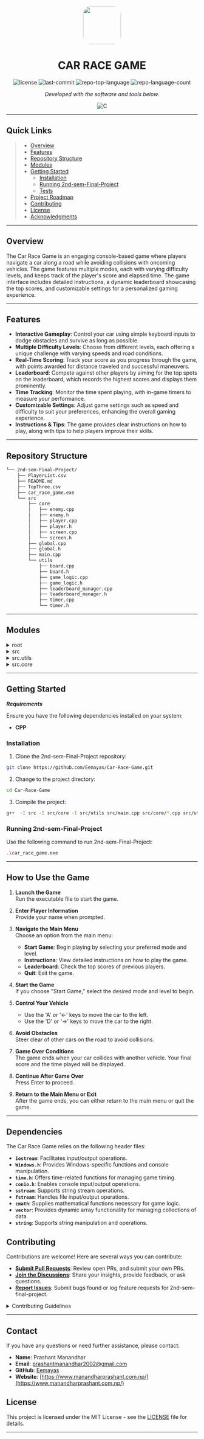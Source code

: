 <p align="center">
 <img src="./Car_race_game.webp" width="100" style="border-radius: 20px;" />
</p>
<p align="center">
    <h1 align="center">CAR RACE GAME</h1>
</p>

<p align="center">
	<img src="https://img.shields.io/github/license/Eemayas/2nd-sem-Final-Project?style=flat&color=0080ff" alt="license">
	<img src="https://img.shields.io/github/last-commit/Eemayas/2nd-sem-Final-Project?style=flat&logo=git&logoColor=white&color=0080ff" alt="last-commit">
	<img src="https://img.shields.io/github/languages/top/Eemayas/2nd-sem-Final-Project?style=flat&color=0080ff" alt="repo-top-language">
	<img src="https://img.shields.io/github/languages/count/Eemayas/2nd-sem-Final-Project?style=flat&color=0080ff" alt="repo-language-count">
<p>
<p align="center">
		<em>Developed with the software and tools below.</em>
</p>
<p align="center">
	<img src="https://img.shields.io/badge/C-A8B9CC.svg?style=flat&logo=C&logoColor=black" alt="C">
</p>
<hr>

## Quick Links

> - [ Overview](#-overview)
> - [ Features](#-features)
> - [ Repository Structure](#-repository-structure)
> - [ Modules](#-modules)
> - [ Getting Started](#-getting-started)
>   - [ Installation](#-installation)
>   - [ Running 2nd-sem-Final-Project](#-running-2nd-sem-Final-Project)
>   - [ Tests](#-tests)
> - [ Project Roadmap](#-project-roadmap)
> - [ Contributing](#-contributing)
> - [ License](#-license)
> - [ Acknowledgments](#-acknowledgments)

---

## Overview

The Car Race Game is an engaging console-based game where players navigate a car along a road while avoiding collisions with oncoming vehicles. The game features multiple modes, each with varying difficulty levels, and keeps track of the player's score and elapsed time. The game interface includes detailed instructions, a dynamic leaderboard showcasing the top scores, and customizable settings for a personalized gaming experience.

---

## Features

- **Interactive Gameplay**: Control your car using simple keyboard inputs to dodge obstacles and survive as long as possible.
- **Multiple Difficulty Levels**: Choose from different levels, each offering a unique challenge with varying speeds and road conditions.
- **Real-Time Scoring**: Track your score as you progress through the game, with points awarded for distance traveled and successful maneuvers.
- **Leaderboard**: Compete against other players by aiming for the top spots on the leaderboard, which records the highest scores and displays them prominently.
- **Time Tracking**: Monitor the time spent playing, with in-game timers to measure your performance.
- **Customizable Settings**: Adjust game settings such as speed and difficulty to suit your preferences, enhancing the overall gaming experience.
- **Instructions & Tips**: The game provides clear instructions on how to play, along with tips to help players improve their skills.

---

## Repository Structure

```sh
└── 2nd-sem-Final-Project/
    ├── PlayerList.csv
    ├── README.md
    ├── TopThree.csv
    ├── car_race_game.exe
    └── src
        ├── core
        │   ├── enemy.cpp
        │   ├── enemy.h
        │   ├── player.cpp
        │   ├── player.h
        │   ├── screen.cpp
        │   └── screen.h
        ├── global.cpp
        ├── global.h
        ├── main.cpp
        └── utils
            ├── board.cpp
            ├── board.h
            ├── game_logic.cpp
            ├── game_logic.h
            ├── leaderboard_manager.cpp
            ├── leaderboard_manager.h
            ├── timer.cpp
            └── timer.h
```

---

## **Modules**

<details closed><summary>root</summary>

| File                                     | Summary                                                                                                                                               |
| ---------------------------------------- | ----------------------------------------------------------------------------------------------------------------------------------------------------- |
| [PlayerList.csv](./PlayerList.csv)       | This CSV file likely stores a list of player names or details used in the game, possibly including past players or scores.                            |
| [TopThree.csv](./TopThree.csv)           | This CSV file probably stores the top three high scores, including the names of the players and their scores, which are displayed on the leaderboard. |
| [car_race_game.exe](./car_race_game.exe) | The compiled executable file for the car racing game. Running this file will launch the game.                                                         |

</details>
<details closed><summary>src</summary>

| File                           | Summary                                                                                                          |
| ------------------------------ | ---------------------------------------------------------------------------------------------------------------- |
| [main.cpp](./src/main.cpp)     | Contains the entry point of the program. Initializes the game, sets up configurations, and starts the game loop. |
| [global.h](./src/global.h)     | Declares global variables and functions that are accessible throughout the program.                              |
| [global.cpp](./src/global.cpp) | Implements the global variables and utility functions shared across different parts of the game.                 |

</details>

<details closed><summary>src.utils</summary>

| File                                                           | Summary                                                                                                         |
| -------------------------------------------------------------- | --------------------------------------------------------------------------------------------------------------- |
| [leaderboard_manager.cpp](./src/utils/leaderboard_manager.cpp) | Implements the functionality for managing the leaderboard, including updating and displaying the top scores.    |
| [board.cpp](./src/utils/board.cpp)                             | Manages the game board, including drawing the borders, setting the cursor position, and handling text display.  |
| [leaderboard_manager.h](./src/utils/leaderboard_manager.h)     | Declares the `LeaderboardManager` class and its associated functions for managing the leaderboard.              |
| [game_logic.cpp](./src/utils/game_logic.cpp)                   | Contains the main game logic, including the game loop, enemy movements, score updates, and collision detection. |
| [game_logic.h](./src/utils/game_logic.h)                       | Declares the `GameLogic` class and its associated functions for handling the core game mechanics.               |
| [board.h](./src/utils/board.h)                                 | Declares the `Board` class and its associated functions for managing the game board.                            |
| [timer.h](./src/utils/timer.h)                                 | Declares the `Timer` class and its associated functions for handling time-based operations in the game.         |
| [timer.cpp](./src/utils/timer.cpp)                             | Implements the timer utility used for various time-based operations, such as countdowns and delays.             |

</details>

<details closed><summary>src.core</summary>

| File                                | Summary                                                                                                 |
| ----------------------------------- | ------------------------------------------------------------------------------------------------------- |
| [player.cpp](./src/core/player.cpp) | Implements the player's car logic, including handling user inputs and movements.                        |
| [screen.cpp](./src/core/screen.cpp) | Handles the game's screen rendering, including menus, instructions, and other UI elements.              |
| [enemy.h](./src/core/enemy.h)       | Declares the `EnemyManager` class and its associated functions for managing enemy cars.                 |
| [enemy.cpp](./src/core/enemy.cpp)   | Implements the logic for enemy cars, including movement, collision detection, and resetting positions.  |
| [player.h](./src/core/player.h)     | Declares the `Player` class and its associated functions for handling the player's car.                 |
| [screen.h](./src/core/screen.h)     | Declares the `Screen` class and its associated functions for managing screen rendering and UI elements. |

</details>

---

## Getting Started

**_Requirements_**

Ensure you have the following dependencies installed on your system:

- **CPP**

### Installation

1. Clone the 2nd-sem-Final-Project repository:

```sh
git clone https://github.com/Eemayas/Car-Race-Game.git
```

2. Change to the project directory:

```sh
cd Car-Race-Game
```

3. Compile the project:

```sh
g++  -I src -I src/core -I src/utils src/main.cpp src/core/*.cpp src/utils/*.cpp src/global.cpp -o car_race_game.exe
```

### Running 2nd-sem-Final-Project

Use the following command to run 2nd-sem-Final-Project:

```sh
.\car_race_game.exe
```

---

## How to Use the Game

1. **Launch the Game**  
   Run the executable file to start the game.

2. **Enter Player Information**  
   Provide your name when prompted.

3. **Navigate the Main Menu**  
   Choose an option from the main menu:

   - **Start Game**: Begin playing by selecting your preferred mode and level.
   - **Instructions**: View detailed instructions on how to play the game.
   - **Leaderboard**: Check the top scores of previous players.
   - **Quit**: Exit the game.

4. **Start the Game**  
   If you choose "Start Game," select the desired mode and level to begin.

5. **Control Your Vehicle**

   - Use the 'A' or '←' keys to move the car to the left.
   - Use the 'D' or '→' keys to move the car to the right.

6. **Avoid Obstacles**  
   Steer clear of other cars on the road to avoid collisions.

7. **Game Over Conditions**  
   The game ends when your car collides with another vehicle. Your final score and the time played will be displayed.

8. **Continue After Game Over**  
   Press Enter to proceed.

9. **Return to the Main Menu or Exit**  
   After the game ends, you can either return to the main menu or quit the game.

---

## Dependencies

The Car Race Game relies on the following header files:

- **`iostream`**: Facilitates input/output operations.
- **`Windows.h`**: Provides Windows-specific functions and console manipulation.
- **`time.h`**: Offers time-related functions for managing game timing.
- **`conio.h`**: Enables console input/output operations.
- **`sstream`**: Supports string stream operations.
- **`fstream`**: Handles file input/output operations.
- **`cmath`**: Supplies mathematical functions necessary for game logic.
- **`vector`**: Provides dynamic array functionality for managing collections of data.
- **`string`**: Supports string manipulation and operations.

## Contributing

Contributions are welcome! Here are several ways you can contribute:

- **[Submit Pull Requests](https://github.com/Eemayas/2nd-sem-Final-Project/blob/main/CONTRIBUTING.md)**: Review open PRs, and submit your own PRs.
- **[Join the Discussions](https://github.com/Eemayas/2nd-sem-Final-Project/discussions)**: Share your insights, provide feedback, or ask questions.
- **[Report Issues](https://github.com/Eemayas/2nd-sem-Final-Project/issues)**: Submit bugs found or log feature requests for 2nd-sem-final-project.

<details closed>
    <summary>Contributing Guidelines</summary>

1. **Fork the Repository**: Start by forking the project repository to your GitHub account.
2. **Clone Locally**: Clone the forked repository to your local machine using a Git client.
   ```sh
   git clone https://github.com/Eemayas/2nd-sem-Final-Project
   ```
3. **Create a New Branch**: Always work on a new branch, giving it a descriptive name.
   ```sh
   git checkout -b new-feature-x
   ```
4. **Make Your Changes**: Develop and test your changes locally.
5. **Commit Your Changes**: Commit with a clear message describing your updates.
   ```sh
   git commit -m 'Implemented new feature x.'
   ```
6. **Push to GitHub**: Push the changes to your forked repository.
   ```sh
   git push origin new-feature-x
   ```
7. **Submit a Pull Request**: Create a PR against the original project repository. Clearly describe the changes and their motivations.

Once your PR is reviewed and approved, it will be merged into the main branch.

</details>

---

## Contact

If you have any questions or need further assistance, please contact:

- **Name**: Prashant Manandhar
- **Email**: prashantmanandhar2002@gmail.com
- **GitHub**: [Eemayas](https://github.com/Eemayas)
- **Website**: [https://www.manandharprashant.com.np/](https://www.manandharprashant.com.np/)

## License

This project is licensed under the MIT License - see the [LICENSE](LICENSE) file for details.

---
